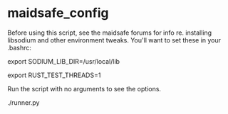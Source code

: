 # maidsafe_config

Before using this script, see the maidsafe forums for info re. installing libsodium and other environment tweaks.
You'll want to set these in your .bashrc:

  export SODIUM_LIB_DIR=/usr/local/lib

  export RUST_TEST_THREADS=1


Run the script with no arguments to see the options.

./runner.py
